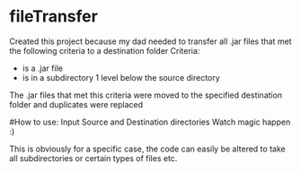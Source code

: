 # fileTransfer


Created this project because my dad needed to transfer all .jar files that met the following criteria to a destination folder
Criteria:
- is a .jar file
- is in a subdirectory 1 level below the source directory

The .jar files that met this criteria were moved to the specified destination folder and duplicates were replaced

#How to use:
Input Source and Destination directories
Watch magic happen :)

This is obviously for a specific case, the code can easily be altered to take all subdirectories or certain types of files etc.
